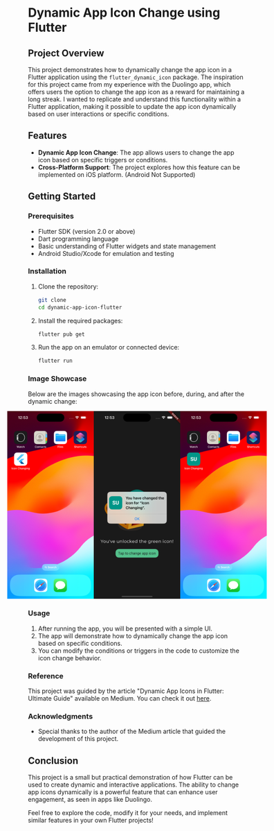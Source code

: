 # Dynamic App Icon Change using Flutter

## Project Overview

This project demonstrates how to dynamically change the app icon in a Flutter application using the `flutter_dynamic_icon` package. The inspiration for this project came from my experience with the Duolingo app, which offers users the option to change the app icon as a reward for maintaining a long streak. I wanted to replicate and understand this functionality within a Flutter application, making it possible to update the app icon dynamically based on user interactions or specific conditions.

## Features

- **Dynamic App Icon Change**: The app allows users to change the app icon based on specific triggers or conditions.
- **Cross-Platform Support**: The project explores how this feature can be implemented on iOS platform. (Android Not Supported)

## Getting Started

### Prerequisites

- Flutter SDK (version 2.0 or above)
- Dart programming language
- Basic understanding of Flutter widgets and state management
- Android Studio/Xcode for emulation and testing

### Installation

1. Clone the repository:
   ```bash
   git clone
   cd dynamic-app-icon-flutter
   ```

2. Install the required packages:
   ```bash
   flutter pub get
   ```

3. Run the app on an emulator or connected device:
   ```bash
   flutter run
   ```

### Image Showcase

Below are the images showcasing the app icon before, during, and after the dynamic change:

<div style="display: flex; justify-content: center;">
    <img src="./assets/app_images/after_changing.png" alt="App Showcase One" width="200"/>
    <img src="./assets/app_images/changed.png" alt="App Showcase Two" width="200"/>
    <img src="./assets/app_images/before_changing.png" alt="App Showcase Three" width="200"/>
</div>

### Usage

1. After running the app, you will be presented with a simple UI.
2. The app will demonstrate how to dynamically change the app icon based on specific conditions.
3. You can modify the conditions or triggers in the code to customize the icon change behavior.

### Reference

This project was guided by the article "Dynamic App Icons in Flutter: Ultimate Guide" available on Medium. You can check it out [here](https://medium.com/@jauntybrain/dynamic-app-icons-in-flutter-ultimate-guide-f67f63681b40).


### Acknowledgments

- Special thanks to the author of the Medium article that guided the development of this project.

## Conclusion

This project is a small but practical demonstration of how Flutter can be used to create dynamic and interactive applications. The ability to change app icons dynamically is a powerful feature that can enhance user engagement, as seen in apps like Duolingo.

Feel free to explore the code, modify it for your needs, and implement similar features in your own Flutter projects!